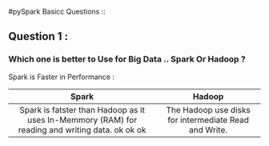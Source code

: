 #pySpark Basicc Questions ::

## Question 1 :
### Which one is better to Use for Big Data .. Spark Or Hadoop ?


Spark is Faster in Performance :




| Spark    | Hadoop   |
| :---: | :---: |
| Spark is fatster than Hadoop as it uses In-Memmory (RAM) for reading and writing data. ok ok ok | The Hadoop use disks for intermediate Read and Write.   |
